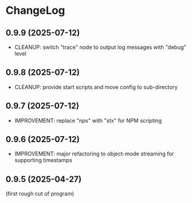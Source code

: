 
ChangeLog
=========

0.9.9 (2025-07-12)
------------------

- CLEANUP: switch "trace" node to output log messages with "debug" level

0.9.8 (2025-07-12)
------------------

- CLEANUP: provide start scripts and move config to sub-directory

0.9.7 (2025-07-12)
------------------

- IMPROVEMENT: replace "nps" with "stx" for NPM scripting

0.9.6 (2025-07-12)
------------------

- IMPROVEMENT: major refactoring to object-mode streaming for supporting timestamps

0.9.5 (2025-04-27)
------------------

(first rough cut of program)

